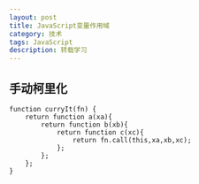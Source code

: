 ```yaml
---
layout: post
title: JavaScript变量作用域
category: 技术
tags: JavaScript
description: 转载学习
---
```


## 手动柯里化

    function curryIt(fn) {
        return function a(xa){
            return function b(xb){
                return function c(xc){
                    return fn.call(this,xa,xb,xc);
                };
            };
        };
    }   